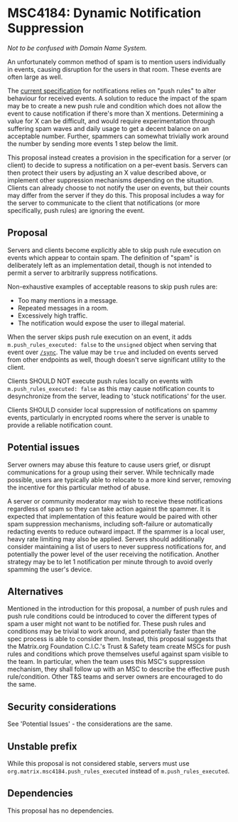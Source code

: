 # MSC4184: Dynamic Notification Suppression

*Not to be confused with Domain Name System.*

An unfortunately common method of spam is to mention users individually in events, causing disruption
for the users in that room. These events are often large as well.

The [current specification](https://spec.matrix.org/v1.11/client-server-api/#push-notifications) for
notifications relies on "push rules" to alter behaviour for received events. A solution to reduce the
impact of the spam may be to create a new push rule and condition which does not allow the event to cause
notification if there's more than X mentions. Determining a value for X can be difficult, and would
require experimentation through suffering spam waves and daily usage to get a decent balance on an
acceptable number. Further, spammers can somewhat trivially work around the number by sending more
events 1 step below the limit.

This proposal instead creates a provision in the specification for a server (or client) to decide
to supress a notification on a per-event basis. Servers can then protect their users by adjusting
an X value described above, or implement other suppression mechanisms depending on the situation.
Clients can already choose to not notify the user on events, but their counts may differ from the
server if they do this. This proposal includes a way for the server to communicate to the client that
notifications (or more specifically, push rules) are ignoring the event.

## Proposal

Servers and clients become explicitly able to skip push rule execution on events which appear to contain
spam. The definition of "spam" is deliberately left as an implementation detail, though is not intended
to permit a server to arbitrarily suppress notifications.

Non-exhaustive examples of acceptable reasons to skip push rules are:

* Too many mentions in a message.
* Repeated messages in a room.
* Excessively high traffic.
* The notification would expose the user to illegal material.

When the server skips push rule execution on an event, it adds `m.push_rules_executed: false` to the
`unsigned` object when serving that event over [`/sync`](https://spec.matrix.org/v1.11/client-server-api/#get_matrixclientv3sync).
The value may be `true` and included on events served from other endpoints as well, though doesn't
serve significant utility to the client.

Clients SHOULD NOT execute push rules locally on events with `m.push_rules_executed: false` as this
may cause notification counts to desynchronize from the server, leading to 'stuck notifications' for
the user.

Clients SHOULD consider local suppression of notifications on spammy events, particularly in encrypted
rooms where the server is unable to provide a reliable notification count.

## Potential issues

Server owners may abuse this feature to cause users grief, or disrupt communications for a group using
their server. While technically made possible, users are typically able to relocate to a more kind
server, removing the incentive for this particular method of abuse.

A server or community moderator may wish to receive these notifications regardless of spam so they
can take action against the spammer. It is expected that implementation of this feature would be
paired with other spam suppression mechanisms, including soft-failure or automatically redacting
events to reduce outward impact. If the spammer is a local user, heavy rate limiting may also be
applied. Servers should additionally consider maintaining a list of users to never suppress notifications
for, and potentially the power level of the user receiving the notification. Another strategy may
be to let 1 notification per minute through to avoid overly spamming the user's device.

## Alternatives

Mentioned in the introduction for this proposal, a number of push rules and push rule conditions
could be introduced to cover the different types of spam a user might not want to be notified for.
These push rules and conditions may be trivial to work around, and potentially faster than the spec
process is able to consider them. Instead, this proposal suggests that the Matrix.org Foundation C.I.C.'s
Trust & Safety team create MSCs for push rules and conditions which prove themselves useful against
spam visible to the team. In particular, when the team uses this MSC's suppression mechanism, they
shall follow up with an MSC to describe the effective push rule/condition. Other T&S teams and server
owners are encouraged to do the same.

## Security considerations

See 'Potential Issues' - the considerations are the same.

## Unstable prefix

While this proposal is not considered stable, servers must use `org.matrix.msc4184.push_rules_executed`
instead of `m.push_rules_executed`.

## Dependencies

This proposal has no dependencies.
